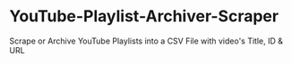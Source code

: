 # YouTube-Playlist-Archiver-Scraper
Scrape or Archive YouTube Playlists into a CSV File with video's Title, ID &amp; URL
